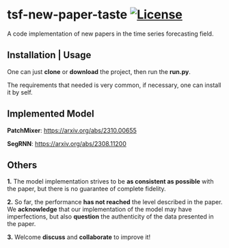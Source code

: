# tsf-new-paper-taste [![License](https://img.shields.io/badge/License-MIT-blue.svg)](LICENSE)

A code implementation of new papers in the time series forecasting field.


## Installation | Usage

One can just **clone** or **download** the project, then run the **run.py**. 

The requirements that needed is very common, if necessary, one can install it by self.

## Implemented Model

**PatchMixer**: https://arxiv.org/abs/2310.00655

**SegRNN**: https://arxiv.org/abs/2308.11200

## Others

**1.** The model implementation strives to be **as consistent as possible** with the paper, but there is no guarantee of complete fidelity.

**2.** So far, the performance **has not reached** the level described in the paper. We **acknowledge** that our implementation of the model may have imperfections, but also **question** the authenticity of the data presented in the paper.

**3.** Welcome **discuss** and **collaborate** to improve it!
